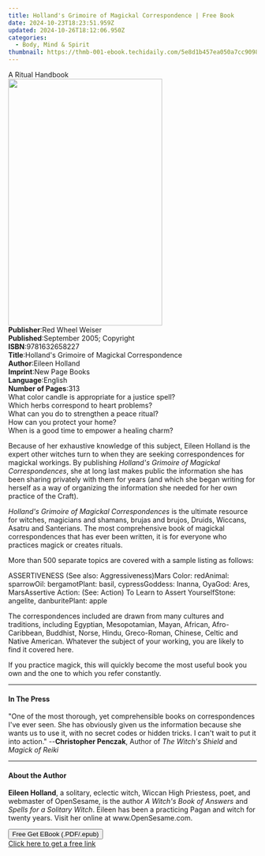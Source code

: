 ```yaml
---
title: Holland's Grimoire of Magickal Correspondence | Free Book
date: 2024-10-23T18:23:51.959Z
updated: 2024-10-26T18:12:06.950Z
categories:
  - Body, Mind & Spirit
thumbnail: https://thmb-001-ebook.techidaily.com/5e8d1b457ea050a7cc9098bcf32c3b74ba49e8cae925b4e27d5a97f3ff3625c5.jpg
---
```

<main id="book-container">
  <div class="flex flex-col">
    <div class="book-brief flex-1 py-6 px-4 sm:p-6 md:py-10 md:px-8">
      <!-- brief-->
      <div class="book-brief-main">A Ritual Handbook</div>
    </div>
    <div
      class="book-meta-info flex-1 grid gap-4 col-start-1 col-end-3 row-start-1 sm:mb-6 sm:grid-cols-4 lg:gap-6 lg:col-start-2 lg:row-end-6 lg:row-span-6 lg:mb-0"
    >
      <div
        class="book-meta-info-left place-content-center mt-4 p-4 text-sm leading-6 col-start-2 col-span-2 dark:text-slate-400"
      >
        <img
          class="w-full h-500 object-cover rounded-lg sm:h-255 sm:col-span-2 lg:col-span-full"
          src="https://img-001-ebook.techidaily.com/98b5b0e3ee349a8b0ae7c1e07a32546dbb4886e1b2969b7059bbd82ba8eda625.jpg"
          alt=""
          width="312"
          height="500"
        />
      </div>
      <div
        class="book-meta-info-right mt-2 col-start-1 row-start-2 col-span-3 self-center"
      >
        <!-- meta data  -->
        <div class="flex flex-col px-4 md:px-8">
          <div class="flex-1">
            <strong>Publisher</strong>:<span class="px-2"
              >Red Wheel Weiser</span
            >
          </div>
          <div class="flex-1">
            <strong>Published</strong>:<span class="px-2"
              >September 2005; Copyright</span
            >
          </div>
          <div class="flex-1">
            <strong>ISBN</strong>:<span class="px-2">9781632658227</span>
          </div>
          <div class="flex-1">
            <strong>Title</strong>:<span class="px-2"
              >Holland&#39;s Grimoire of Magickal Correspondence</span
            >
          </div>
          <div class="flex-1">
            <strong>Author</strong>:<span class="px-2">Eileen Holland</span>
          </div>
          <div class="flex-1">
            <strong>Imprint</strong>:<span class="px-2">New Page Books</span>
          </div>
          <div class="flex-1">
            <strong>Language</strong>:<span class="px-2">English</span>
          </div>
          <div class="flex-1">
            <strong>Number of Pages</strong>:<span class="px-2">313</span>
          </div>
        </div>
      </div>
    </div>
    <div class="book-description flex-1 py-6 px-4 sm:p-6 md:py-10 md:px-8">
      <div class="book-description-main">
        <div accordion-content="" id="description">
          What color candle is appropriate for a justice spell?<br />
          Which herbs correspond to heart problems?<br />
          What can you do to strengthen a peace ritual?<br />
          How can you protect your home?<br />
          When is a good time to empower a healing charm?
          <p>
            Because of her exhaustive knowledge of this subject, Eileen Holland
            is the expert other witches turn to when they are seeking
            correspondences for magickal workings. By publishing
            <i>Holland's Grimoire of Magickal Correspondences</i>, she at long
            last makes public the information she has been sharing privately
            with them for years (and which she began writing for herself as a
            way of organizing the information she needed for her own practice of
            the Craft).
          </p>
          <p>
            <i>Holland's Grimoire of Magickal Correspondences</i> is the
            ultimate resource for witches, magicians and shamans, brujas and
            brujos, Druids, Wiccans, Asatru and Santerians. The most
            comprehensive book of magickal correspondences that has ever been
            written, it is for everyone who practices magick or creates rituals.
          </p>
          <p>
            More than 500 separate topics are covered with a sample listing as
            follows:
          </p>
          ASSERTIVENESS (See also: Aggressiveness)Mars Color: redAnimal:
          sparrowOil: bergamotPlant: basil, cypressGoddess: Inanna, OyaGod:
          Ares, MarsAssertive Action: (See: Action) To Learn to Assert
          YourselfStone: angelite, danburitePlant: apple
          <p>
            The correspondences included are drawn from many cultures and
            traditions, including Egyptian, Mesopotamian, Mayan, African,
            Afro-Caribbean, Buddhist, Norse, Hindu, Greco-Roman, Chinese, Celtic
            and Native American. Whatever the subject of your working, you are
            likely to find it covered here.
          </p>
          <p>
            If you practice magick, this will quickly become the most useful
            book you own and the one to which you refer constantly.
          </p>
        </div>
        <div class="accordion-fader"></div>
      </div>
    </div>
    <div class="book-excerpts flex-1 py-6 px-4 sm:p-6 md:py-10 md:px-8">
      <!-- excerpts-->
      <div class="book-excerpts-main">
        <hr />
        <h4 class="placeholder placeholder-heading">
          <span>In The Press</span>
        </h4>
        <p>
          "One of the most thorough, yet comprehensible books on correspondences
          I've ever seen. She has obviously given us the information because she
          wants us to use it, with no secret codes or hidden tricks. I can't
          wait to put it into action." --<b>Christopher Penczak</b>, Author of
          <i>The Witch's Shield</i> and <i>Magick of Reiki</i>
        </p>
      </div>
    </div>
    <div class="book-about-author flex-1 py-6 px-4 sm:p-6 md:py-10 md:px-8">
      <!-- about author-->
      <div class="book-main-author-main">
        <hr />
        <h4 class="placeholder placeholder-heading">
          <span>About the Author</span>
        </h4>
        <p>
          <b>Eileen Holland</b>, a solitary, eclectic witch, Wiccan High
          Priestess, poet, and webmaster of OpenSesame, is the author
          <i>A Witch's Book of Answers</i> and<i> Spells for a Solitary Witch</i
          >. Eileen has been a practicing Pagan and witch for twenty years.
          Visit her online at www.OpenSesame.com.
        </p>
      </div>
    </div>
    <div class="book-free-get flex-1 py-6 px-4 sm:p-6 md:py-10 md:px-8">
      <button
        id="btn-free-get"
        class="bg-blue-500 hover:bg-blue-700 text-white font-bold py-2 px-4 rounded"
      >
        Free Get EBook (.PDF/.epub)
      </button>
      <div id="countdown-display" class="px-2 text-lg mt-2"></div>
      <a
        id="free-link"
        class="hidden bg-blue-500 hover:bg-blue-700 text-white font-bold py-2 px-4 rounded"
        href="https://www.ebooks.com/en-us/book/209547074/holland-s-grimoire-of-magickal-correspondence/eileen-holland/"
        target="_blank"
        >Click here to get a free link</a
      >
    </div>
    <script>
      let countdownTime = 0;
      let countdownInterval = null;
      document
        .getElementById('btn-free-get')
        .addEventListener('click', startCountdown);
      function startCountdown() {
        countdownTime = new Date().getTime() + 60000 * 3;
        countdownInterval = setInterval(updateCountdown, 1000);
        document.getElementById('btn-free-get').disabled = true;
        document
          .getElementById('btn-free-get')
          .classList.add('bg-gray-500', 'cursor-not-allowed');
      }
      function updateCountdown() {
        let currentTime = new Date().getTime();
        let timeLeft = countdownTime - currentTime;
        let secondsLeft = Math.floor(timeLeft / 1000);
        document.getElementById('countdown-display').innerHTML =
          `Remaining time: ${secondsLeft} seconds.`;
        if (secondsLeft <= 0) {
          clearInterval(countdownInterval);
          document.getElementById('btn-free-get').classList.add('hidden');
          document.getElementById('free-link').classList.remove('hidden');
          document.getElementById('countdown-display').innerHTML = '';
        }
      }
    </script>
  </div>
</main>

<ins class="adsbygoogle"
      style="display:block"
      data-ad-client="ca-pub-7571918770474297"
      data-ad-slot="8358498916"
      data-ad-format="auto"
      data-full-width-responsive="true"></ins>
    
